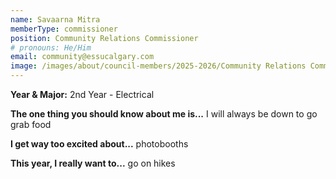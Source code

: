 ```yaml
---
name: Savaarna Mitra
memberType: commissioner
position: Community Relations Commissioner
# pronouns: He/Him
email: community@essucalgary.com
image: /images/about/council-members/2025-2026/Community Relations Commissioner.jpg
---
```


**Year & Major:** 2nd Year - Electrical

**The one thing you should know about me is...** I will always be down to go grab food

**I get way too excited about...** photobooths

**This year, I really want to...** go on hikes
